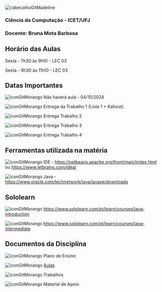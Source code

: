 ![cabecalhoGitMadeline](https://github.com/user-attachments/assets/24f5ce50-1ba0-49dc-acb3-9eecc1eb78d6)

### Ciência da Computação - ICET/UFJ
### Docente: Bruna Mota Barbosa

## Horário das Aulas

Sexta - 7h30 às 9h10 - LEC 03

Sexta - 9h30 às 11h10 - LEC 03

## Datas Importantes

![iconGitMorango](https://github.com/user-attachments/assets/8cda2643-9e54-42df-8ae0-faa55cbb8e97) Não haverá aula - 04/10/2024

![iconGitMorango](https://github.com/user-attachments/assets/8cda2643-9e54-42df-8ae0-faa55cbb8e97) Entrega da Trabalho 1 (Lista 1 + Kahoot)

![iconGitMorango](https://github.com/user-attachments/assets/8cda2643-9e54-42df-8ae0-faa55cbb8e97) Entrega Trabalho 2

![iconGitMorango](https://github.com/user-attachments/assets/8cda2643-9e54-42df-8ae0-faa55cbb8e97) Entrega Trabalho 3

![iconGitMorango](https://github.com/user-attachments/assets/8cda2643-9e54-42df-8ae0-faa55cbb8e97) Entrega Trabalho 4

## Ferramentas utilizada na matéria

![iconGitMorango](https://github.com/user-attachments/assets/8cda2643-9e54-42df-8ae0-faa55cbb8e97) IDE - https://netbeans.apache.org/front/main/index.html ou https://www.jetbrains.com/idea/

![iconGitMorango](https://github.com/user-attachments/assets/8cda2643-9e54-42df-8ae0-faa55cbb8e97) Java - https://www.oracle.com/technetwork/java/javase/downloads

## Sololearn

![iconGitMorango](https://github.com/user-attachments/assets/8cda2643-9e54-42df-8ae0-faa55cbb8e97) https://www.sololearn.com/pt/learn/courses/java-introduction

![iconGitMorango](https://github.com/user-attachments/assets/8cda2643-9e54-42df-8ae0-faa55cbb8e97) https://www.sololearn.com/pt/learn/courses/java-intermediate

## Documentos da Disciplina

![iconGitMorango](https://github.com/user-attachments/assets/8cda2643-9e54-42df-8ae0-faa55cbb8e97) Plano de Ensino

![iconGitMorango](https://github.com/user-attachments/assets/8cda2643-9e54-42df-8ae0-faa55cbb8e97) [Aulas](https://github.com/brunamota/ComputacaoGrafica/blob/main/Aulas.md)

![iconGitMorango](https://github.com/user-attachments/assets/8cda2643-9e54-42df-8ae0-faa55cbb8e97) Trabalhos

![iconGitMorango](https://github.com/user-attachments/assets/8cda2643-9e54-42df-8ae0-faa55cbb8e97) Material de Apoio

